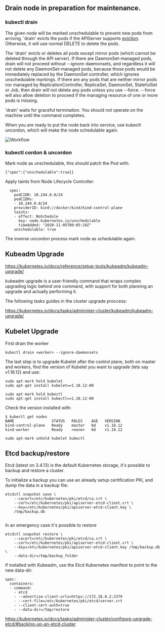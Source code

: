 
## Drain node in preparation for maintenance.

### kubectl drain

The given node will be marked unschedulable to prevent new pods from arriving.
'drain' evicts the pods if the APIServer supports
[eviction](http://kubernetes.io/docs/admin/disruptions/). Otherwise, it will use normal
DELETE to delete the pods.

The 'drain' evicts or deletes all pods except mirror pods (which cannot be deleted through
the API server).  If there are DaemonSet-managed pods, drain will not proceed
without --ignore-daemonsets, and regardless it will not delete any
DaemonSet-managed pods, because those pods would be immediately replaced by the
DaemonSet controller, which ignores unschedulable markings.  If there are any
pods that are neither mirror pods nor managed by ReplicationController,
ReplicaSet, DaemonSet, StatefulSet or Job, then drain will not delete any pods unless you
use --force.  --force will also allow deletion to proceed if the managing resource of one
or more pods is missing.

'drain' waits for graceful termination. You should not operate on the machine until
the command completes.

When you are ready to put the node back into service, use kubectl uncordon, which
will make the node schedulable again.

![Workflow](http://kubernetes.io/images/docs/kubectl_drain.svg)

### kubectl cordon & uncordon

Mark node as unschedulable, this should patch the Pod with:
 
```
{"spec":{"unschedulable":true}}
```

Apply taints from Node Lifecycle Controller: 

```
  spec:
    podCIDR: 10.244.0.0/24
    podCIDRs:
    - 10.244.0.0/24
    providerID: kind://docker/kind/kind-control-plane
    taints:
    - effect: NoSchedule
      key: node.kubernetes.io/unschedulable
      timeAdded: "2020-11-05T00:05:10Z"
    unschedulable: true
```

The inverse uncordon process mark node as schedulable again.

## Kubeadm Upgrade

https://kubernetes.io/docs/reference/setup-tools/kubeadm/kubeadm-upgrade/

kubeadm upgrade is a user-friendly command that wraps complex upgrading logic behind one command, 
with support for both planning an upgrade and actually performing it.

The following tasks guides in the cluster upgrade proccess:

https://kubernetes.io/docs/tasks/administer-cluster/kubeadm/kubeadm-upgrade/



## Kubelet Upgrade

First drain the worker 

```
kubectl drain <worker> --ignore-daemonsets
```

The last step is to upgrade Kubelet after the control plane, both on
master and workers, find the version of Kubelet you want to upgrade
(lets say v1.18.12) and use:
 
```
sudo apt-mark hold kubelet
sudo apt-get install kubelet==1.18.12-00

sudo apt-mark hold kubectl
sudo apt-get install kubectl==1.18.12-00
```

Check the version installed with:

```
$ kubectl get nodes
NAME                 STATUS   ROLES    AGE   VERSION
kind-control-plane   Ready    master   6d    v1.18.12
kind-worker          Ready    <none>   6d    v1.18.12

sudo apt-mark unhold kubelet kubectl
```

## Etcd backup/restore

Etcd (latest on 3.4.13) is the default Kubernetes storage, it's possible to backup and restore
a cluster.

To initialize a backup you can use an already setup certification PKI, and dump the
data in a backup file:

```
etcdctl snapshot save \
    --cacert=/etc/kubernetes/pki/etcd/ca.crt \
    --cert=/etc/kubernetes/pki/apiserver-etcd-client.crt \
    --key=/etc/kubernetes/pki/apiserver-etcd-client.key \ 
    /tmp/backup.db
    
```

In an emergency case it's possible to restore 

```
etcdctl snapshot restore \
    --cacert=/etc/kubernetes/pki/etcd/ca.crt \
    --cert=/etc/kubernetes/pki/apiserver-etcd-client.crt \
    --key=/etc/kubernetes/pki/apiserver-etcd-client.key /tmp/backup.db \ 
    --data-dir=/tmp/backup_folder
```

If installed with Kubeadm, use the Etcd Kubernetes manifest to point to the new data-dir:

```
spec:
  containers:
  - command:
    - etcd
    - --advertise-client-urls=https://172.18.0.2:2379
    - --cert-file=/etc/kubernetes/pki/etcd/server.crt
    - --client-cert-auth=true
    - --data-dir=/tmp/restore
```
  
https://kubernetes.io/docs/tasks/administer-cluster/configure-upgrade-etcd/#backing-up-an-etcd-cluster